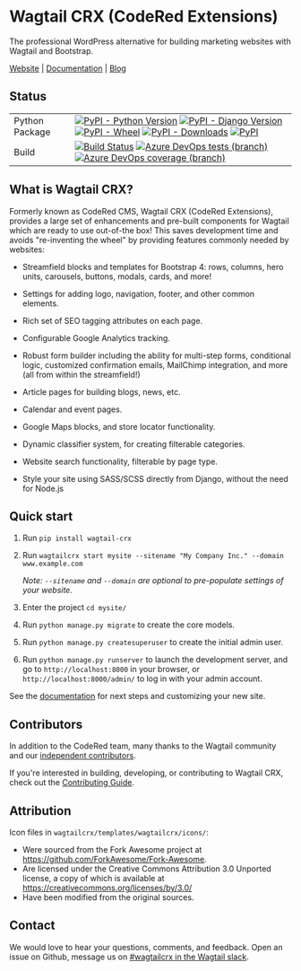 # Wagtail CRX (CodeRed Extensions)

The professional WordPress alternative for building marketing websites with
Wagtail and Bootstrap.

[Website](https://www.coderedcorp.com/cms/)
|
[Documentation](https://docs.coderedcorp.com/wagtail-crx/)
|
[Blog](https://www.coderedcorp.com/blog/tag/django-wagtail/)


## Status

|                        |                      |
|------------------------|----------------------|
| Python Package         | [![PyPI - Python Version](https://img.shields.io/pypi/pyversions/wagtailcrx)](https://pypi.org/project/wagtailcrx/) [![PyPI - Django Version](https://img.shields.io/pypi/djversions/wagtailcrx)](https://pypi.org/project/wagtailcrx/) [![PyPI - Wheel](https://img.shields.io/pypi/wheel/wagtailcrx)](https://pypi.org/project/wagtailcrx/) [![PyPI - Downloads](https://img.shields.io/pypi/dm/wagtailcrx)](https://pypi.org/project/wagtailcrx/) [![PyPI](https://img.shields.io/pypi/v/wagtailcrx)](https://pypi.org/project/wagtailcrx/) |
| Build                  | [![Build Status](https://dev.azure.com/coderedcorp/cr-github/_apis/build/status/wagtailcrx?branchName=dev)](https://dev.azure.com/coderedcorp/wagtailcrx/_build/latest?definitionId=1&branchName=dev) [![Azure DevOps tests (branch)](https://img.shields.io/azure-devops/tests/coderedcorp/cr-github/1/dev)](https://dev.azure.com/coderedcorp/cr-github/_build/latest?definitionId=1&branchName=dev) [![Azure DevOps coverage (branch)](https://img.shields.io/azure-devops/coverage/coderedcorp/cr-github/1/dev)](https://dev.azure.com/coderedcorp/cr-github/_build/latest?definitionId=1&branchName=dev) |


## What is Wagtail CRX?

Formerly known as CodeRed CMS, Wagtail CRX (CodeRed Extensions),
provides a large set of enhancements and pre-built components for Wagtail which
are ready to use out-of-the box! This saves development time and avoids
"re-inventing the wheel" by providing features commonly needed by websites:

* Streamfield blocks and templates for Bootstrap 4: rows, columns, hero units,
  carousels, buttons, modals, cards, and more!

* Settings for adding logo, navigation, footer, and other common elements.

* Rich set of SEO tagging attributes on each page.

* Configurable Google Analytics tracking.

* Robust form builder including the ability for multi-step forms, conditional
  logic, customized confirmation emails, MailChimp integration, and more (all
  from within the streamfield!)

* Article pages for building blogs, news, etc.

* Calendar and event pages.

* Google Maps blocks, and store locator functionality.

* Dynamic classifier system, for creating filterable categories.

* Website search functionality, filterable by page type.

* Style your site using SASS/SCSS directly from Django, without the need for
  Node.js


## Quick start

1. Run `pip install wagtail-crx`

2. Run `wagtailcrx start mysite --sitename "My Company Inc." --domain www.example.com`

    *Note: `--sitename` and `--domain` are optional to pre-populate settings of your website.*

3. Enter the project `cd mysite/`

4. Run `python manage.py migrate` to create the core models.

5. Run `python manage.py createsuperuser` to create the initial admin user.

6. Run `python manage.py runserver` to launch the development server, and go to `http://localhost:8000` in your browser, or `http://localhost:8000/admin/` to log in with your admin account.

See the [documentation](https://docs.coderedcorp.com/wagtail-crx/) for next steps and customizing your new site.


## Contributors

In addition to the CodeRed team, many thanks to the Wagtail community and our
[independent contributors](https://github.com/coderedcorp/wagtailcrx/graphs/contributors).

If you're interested in building, developing, or contributing to Wagtail CRX,
check out the [Contributing Guide](https://docs.coderedcorp.com/wagtail-crx/stable/contributing/index.html).


## Attribution

Icon files in `wagtailcrx/templates/wagtailcrx/icons/`:

* Were sourced from the Fork Awesome project at
  https://github.com/ForkAwesome/Fork-Awesome.
* Are licensed under the Creative Commons Attribution 3.0 Unported
  license, a copy of which is available at
  https://creativecommons.org/licenses/by/3.0/
* Have been modified from the original sources.


## Contact

We would love to hear your questions, comments, and feedback. Open an issue on Github, message us on [#wagtailcrx in the Wagtail slack](https://wagtailcms.slack.com/messages/CEU45SBRR).
